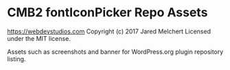 # CMB2 fontIconPicker Repo Assets #
https://webdevstudios.com
Copyright (c) 2017 Jared Melchert
Licensed under the MIT license.

Assets such as screenshots and banner for WordPress.org plugin repository listing.